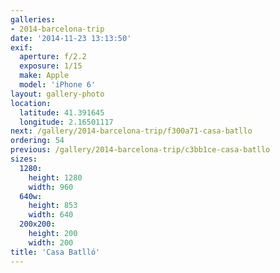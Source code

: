 ```yaml
---
galleries:
- 2014-barcelona-trip
date: '2014-11-23 13:13:50'
exif:
  aperture: f/2.2
  exposure: 1/15
  make: Apple
  model: 'iPhone 6'
layout: gallery-photo
location:
  latitude: 41.391645
  longitude: 2.16501117
next: /gallery/2014-barcelona-trip/f300a71-casa-batllo
ordering: 54
previous: /gallery/2014-barcelona-trip/c3bb1ce-casa-batllo
sizes:
  1280:
    height: 1280
    width: 960
  640w:
    height: 853
    width: 640
  200x200:
    height: 200
    width: 200
title: 'Casa Batlló'
---
```

